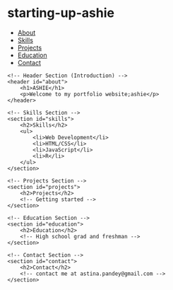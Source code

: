 # starting-up-ashie
<!DOCTYPE html>
<html lang="en">
<head>
    <meta charset="UTF-8">
    <meta name="viewport" content="width=device-width, initial-scale=1.0">
    <title>Your Name - Portfolio</title>
    <link rel="stylesheet" href="styles.css">
</head>
<body>
    <!-- Navigation Menu -->
    <nav>
        <ul>
            <li><a href="#about">About</a></li>
            <li><a href="#skills">Skills</a></li>
            <li><a href="#projects">Projects</a></li>
            <li><a href="#education">Education</a></li>
            <li><a href="#contact">Contact</a></li>
        </ul>
    </nav>

    <!-- Header Section (Introduction) -->
    <header id="about">
        <h1>ASHIE</h1>
        <p>Welcome to my portfolio website;ashie</p>
    </header>

    <!-- Skills Section -->
    <section id="skills">
        <h2>Skills</h2>
        <ul>
            <li>Web Development</li>
            <li>HTML/CSS</li>
            <li>JavaScript</li>
            <li>R</li>
        </ul>
    </section>

    <!-- Projects Section -->
    <section id="projects">
        <h2>Projects</h2>
        <!-- Getting started -->
    </section>

    <!-- Education Section -->
    <section id="education">
        <h2>Education</h2>
        <!-- High school grad and freshman -->
    </section>

    <!-- Contact Section -->
    <section id="contact">
        <h2>Contact</h2>
        <!-- contact me at astina.pandey@gmail.com -->
    </section>

</body>
</html>
